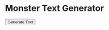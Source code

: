 <h1>Monster Text Generator</h1>
  <button onclick="generateAndDisplayText()">Generate Text</button>
  <p id="generatedText"></p>
  
  <script>
    const cvsBiomes = ['/CSV/Monster - 01_Arctic.csv', '/CSV/Monster - 02_Desert.csv', '/CSV/Monster - 03_Forest.csv', '/CSV/Monster - 04_Hills.csv', '/CSV/Monster - 05_Jungle.csv', '/CSV/Monster - 06_Mountain.csv', '/CSV/Monster - 07_Plains.csv', '/CSV/Monster - 08_Swamp.csv', '/CSV/Monster - 09_City.csv', '/CSV/Monster - 10_Sea.csv'];

    // Name of the specific CVS to use for 10% of the time
    const underdarkCvs = '/CSV/Monster - 11_Gate.csv';

    async function getRandomCell(csvFile, columnIndex) {
      const response = await fetch(csvFile);
      const data = await response.text();
      const rows = data.split('\n').slice(1).filter(row => row.trim() !== '');
      const cells = rows.map(row => row.split(',').map(cell => cell.trim())[columnIndex]).filter(cell => cell !== '');
      return cells[Math.floor(Math.random() * cells.length)] || '';
    }

    async function generateText() {
      const csvFile = cvsBiomes[Math.floor(Math.random() * cvsBiomes.length)];
      const biomeCells = await Promise.all(Array.from({length: 12}, (_, i) => getRandomCell(csvFile, i + 3)));

      let underdarkCells = [];
      if (csvFile !== underdarkCvs && Math.random() < 0.1) {
        underdarkCells = await Promise.all(Array.from({length: 4}, (_, i) => getRandomCell(underdarkCvs, i + 3)));
      }

      const combinedCells = [...biomeCells, ...underdarkCells];

      let result = '';
      for (let i = 3; i <= 14; i++) {
        result += combinedCells[i] + ' ';
      }
      result += combinedCells[15];

      return result;
    }

    async function generateAndDisplayText() {
      const generatedText = await generateText();
      document.getElementById('generatedText').textContent = generatedText;
    }
  </script>
